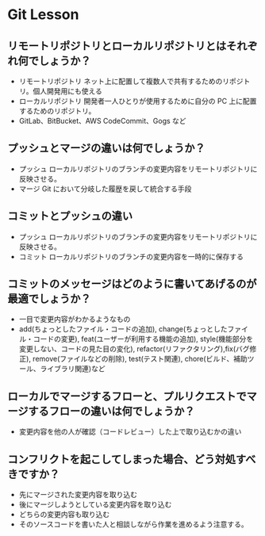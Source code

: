 # Git Lesson

## リモートリポジトリとローカルリポジトリとはそれぞれ何でしょうか？

- リモートリポジトリ ネット上に配置して複数人で共有するためのリポジトリ。個人開発用にも使える
- ローカルリポジトリ 開発者一人ひとりが使用するために自分の PC 上に配置するためのリポジトリ。
- GitLab、BitBucket、AWS CodeCommit、Gogs など

## プッシュとマージの違いは何でしょうか？

- プッシュ ローカルリポジトリのブランチの変更内容をリモートリポジトリに反映させる。
- マージ Git において分岐した履歴を戻して統合する手段

## コミットとプッシュの違い

- プッシュ ローカルリポジトリのブランチの変更内容をリモートリポジトリに反映させる。
- コミット ローカルリポジトリのブランチの変更内容を一時的に保存する

## コミットのメッセージはどのように書いてあげるのが最適でしょうか？

- 一目で変更内容がわかるようなもの
- add(ちょっとしたファイル・コードの追加), change(ちょっとしたファイル・コードの変更), feat(ユーザーが利用する機能の追加), style(機能部分を変更しない、コードの見た目の変化), refactor(リファクタリング),fix(バグ修正), remove(ファイルなどの削除), test(テスト関連), chore(ビルド、補助ツール、ライブラリ関連)など

## ローカルでマージするフローと、プルリクエストでマージするフローの違いは何でしょうか？

- 変更内容を他の人が確認（コードレビュー）した上で取り込むかの違い

## コンフリクトを起こしてしまった場合、どう対処すべきですか？

- 先にマージされた変更内容を取り込む
- 後にマージしようとしている変更内容を取り込む
- どちらの変更内容も取り込む
- そのソースコードを書いた人と相談しながら作業を進めるよう注意する。

